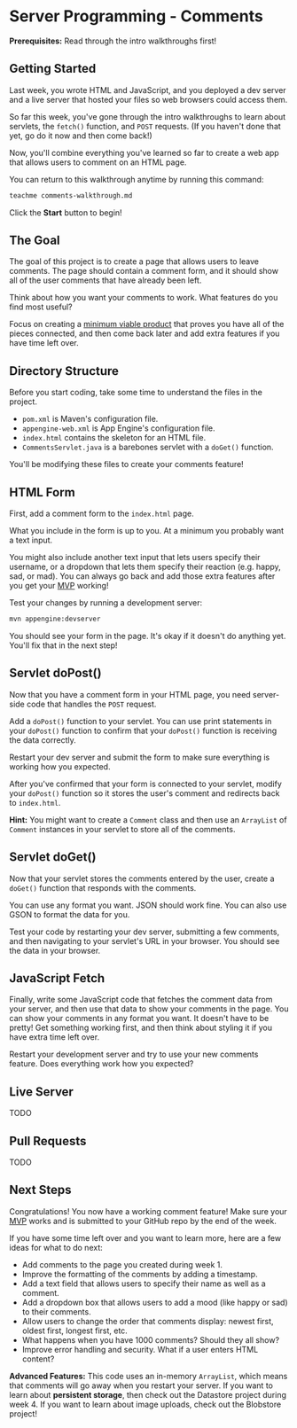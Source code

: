 # Server Programming - Comments

**Prerequisites:** Read through the intro walkthroughs first!

## Getting Started

Last week, you wrote HTML and JavaScript, and you deployed a dev server and a live server that hosted your files so web browsers could access them.

So far this week, you've gone through the intro walkthroughs to learn about servlets, the `fetch()` function, and `POST` requests. (If you haven't done that yet, go do it now and then come back!)

Now, you'll combine everything you've learned so far to create a web app that allows users to comment on an HTML page.

You can return to this walkthrough anytime by running this command:

```bash
teachme comments-walkthrough.md
```

Click the **Start** button to begin!

## The Goal

The goal of this project is to create a page that allows users to leave comments. The page should contain a comment form, and it should show all of the user comments that have already been left.

Think about how you want your comments to work. What features do you find most useful?

Focus on creating a [minimum viable product](https://en.wikipedia.org/wiki/Minimum_viable_product) that proves you have all of the pieces connected, and then come back later and add extra features if you have time left over.

## Directory Structure

Before you start coding, take some time to understand the files in the project.

- `pom.xml` is Maven's configuration file.
- `appengine-web.xml` is App Engine's configuration file.
- `index.html` contains the skeleton for an HTML file.
- `CommentsServlet.java` is a barebones servlet with a `doGet()` function.

You'll be modifying these files to create your comments feature!

## HTML Form

First, add a comment form to the `index.html` page.

What you include in the form is up to you. At a minimum you probably want a text input.

You might also include another text input that lets users specify their username, or a dropdown that lets them specify their reaction (e.g. happy, sad, or mad). You can always go back and add those extra features after you get your [MVP](https://en.wikipedia.org/wiki/Minimum_viable_product) working!

Test your changes by running a development server:

```bash
mvn appengine:devserver
```

You should see your form in the page. It's okay if it doesn't do anything yet. You'll fix that in the next step!

## Servlet doPost()

Now that you have a comment form in your HTML page, you need server-side code that handles the `POST` request.

Add a `doPost()` function to your servlet. You can use print statements in your `doPost()` function to confirm that your `doPost()` function is receiving the data correctly.

Restart your dev server and submit the form to make sure everything is working how you expected.

After you've confirmed that your form is connected to your servlet, modify your `doPost()` function so it stores the user's comment and redirects back to `index.html`.

**Hint:** You might want to create a `Comment` class and then use an `ArrayList` of `Comment` instances in your servlet to store all of the comments.

## Servlet doGet()

Now that your servlet stores the comments entered by the user, create a `doGet()` function that responds with the comments.

You can use any format you want. JSON should work fine. You can also use GSON to format the data for you.

Test your code by restarting your dev server, submitting a few comments, and then navigating to your servlet's URL in your browser. You should see the data in your browser.

## JavaScript Fetch

Finally, write some JavaScript code that fetches the comment data from your server, and then use that data to show your comments in the page. You can show your comments in any format you want. It doesn't have to be pretty! Get something working first, and then think about styling it if you have extra time left over.

Restart your development server and try to use your new comments feature. Does everything work how you expected?

## Live Server

TODO

## Pull Requests

TODO

## Next Steps

<walkthrough-conclusion-trophy></walkthrough-conclusion-trophy>

Congratulations! You now have a working comment feature! Make sure your [MVP](https://en.wikipedia.org/wiki/Minimum_viable_product) works and is submitted to your GitHub repo by the end of the week.

If you have some time left over and you want to learn more, here are a few ideas for what to do next:

- Add comments to the page you created during week 1.
- Improve the formatting of the comments by adding a timestamp.
- Add a text field that allows users to specify their name as well as a comment.
- Add a dropdown box that allows users to add a mood (like happy or sad) to their comments.
- Allow users to change the order that comments display: newest first, oldest first, longest first, etc.
- What happens when you have 1000 comments? Should they all show?
- Improve error handling and security. What if a user enters HTML content?

**Advanced Features:** This code uses an in-memory `ArrayList`, which means that comments will go away when you restart your server. If you want to learn about **persistent storage**, then check out the Datastore project during week 4. If you want to learn about image uploads, check out the Blobstore project!